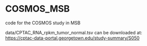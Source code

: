 # COSMOS_MSB
code for the COSMOS study in MSB

data/CPTAC_RNA_rpkm_tumor_normal.tsv can be downloaded at: https://cptac-data-portal.georgetown.edu/study-summary/S050
